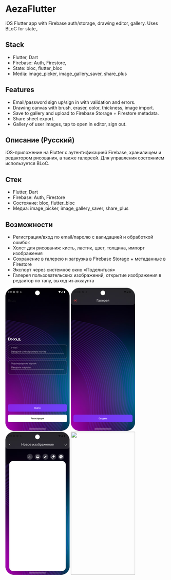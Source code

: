 # AezaFlutter

iOS Flutter app with Firebase auth/storage, drawing editor, gallery. Uses BLoC for state,.

## Stack
- Flutter, Dart
- Firebase: Auth, Firestore,
- State: bloc, flutter_bloc
- Media: image_picker, image_gallery_saver, share_plus

## Features
- Email/password sign up/sign in with validation and errors.
- Drawing canvas with brush, eraser, color, thickness, image import.
- Save to gallery and upload to Firebase Storage + Firestore metadata.
- Share sheet export.
- Gallery of user images, tap to open in editor, sign out.

## Описание (Русский)

iOS-приложение на Flutter с аутентификацией Firebase, хранилищем и редактором рисования, а также галереей. Для управления состоянием используется BLoC.

## Стек
- Flutter, Dart
- Firebase: Auth, Firestore
- Состояние: bloc, flutter_bloc
- Медиа: image_picker, image_gallery_saver, share_plus

## Возможности
- Регистрация/вход по email/паролю с валидацией и обработкой ошибок
- Холст для рисования: кисть, ластик, цвет, толщина, импорт изображения
- Сохранение в галерею и загрузка в Firebase Storage + метаданные в Firestore
- Экспорт через системное окно «Поделиться»
- Галерея пользовательских изображений, открытие изображения в редактор по тапу, выход из аккаунта

<img src="screenshots/screenshot_1.png" width="200" height="445"> <img src="screenshots/screenshot_2.png" width="200" height="445"> <img src="screenshots/screenshot_3.png" width="200" height="445"> <img src="screenshots/screenshot_4.png" width="200" height="445">
